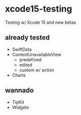 # xcode15-testing

Testing w/ Xcode 15 and new betas

## already tested

- SwiftData
- ContentUnavailableView
    - predefined
    - edited
    - custom w/ action
- Charts


## wannado

- TipKit
- Widgets
